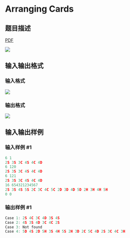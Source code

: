 # Arranging Cards

## 题目描述

[problemUrl]: https://uva.onlinejudge.org/index.php?option=com_onlinejudge&Itemid=8&category=26&page=show_problem&problem=2416

[PDF](https://uva.onlinejudge.org/external/114/p11421.pdf)

![](https://cdn.luogu.com.cn/upload/vjudge_pic/UVA11421/d87752966610947b9dd57731f7b6565ee7f91453.png)

## 输入输出格式

### 输入格式

![](https://cdn.luogu.com.cn/upload/vjudge_pic/UVA11421/c48c86e15d131f0acbae91df96a43c23c878c870.png)

### 输出格式

![](https://cdn.luogu.com.cn/upload/vjudge_pic/UVA11421/951241bba85334b3e0b3ca3b9c50741342ffbb6b.png)

## 输入输出样例

### 输入样例 #1

```cpp
6 1
2S 3S 3C 4S 4C 4D
6 120
2S 3S 3C 4S 4C 4D
6 121
2S 3S 3C 4S 4C 4D
16 654321234567
2S 3S 4S 5S 2C 3C 4C 5C 2D 3D 4D 5D 2H 3H 4H 5H
0 0
```


### 输出样例 #1

```cpp
Case 1: 2S 4C 3C 4D 3S 4S
Case 2: 4S 3S 4D 3C 4C 2S
Case 3: Not found
Case 4: 5D 4S 2D 5H 3S 4H 5S 2H 3D 2C 5C 4D 2S 3C 4C 3H
```


